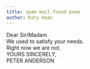 ```yaml
---
title: spam mail found poem
author: Katy Haas
---
```


Dear Sir/Madam  
We used to satisfy your needs.  
Right now we are not.  
YOURS SINCERELY,  
PETER ANDERSON